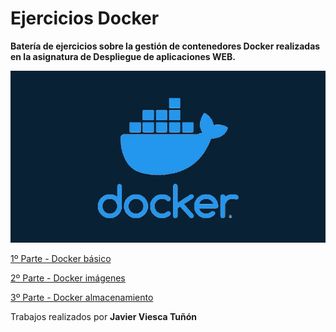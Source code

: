 # Ejercicios Docker



**Batería de ejercicios sobre la gestión de contenedores Docker realizadas en la asignatura de Despliegue de aplicaciones WEB.**

![image-20230119092455061](./assets/image-20230119092455061.png)

[1º Parte - Docker básico](/docker_basico/readme.md)

  

[2º Parte - Docker imágenes](/docker_imagenes/readme.md)

  

[3º Parte - Docker almacenamiento](/docker_almacenamiento/readme.md)



Trabajos realizados por **Javier Viesca Tuñón**

